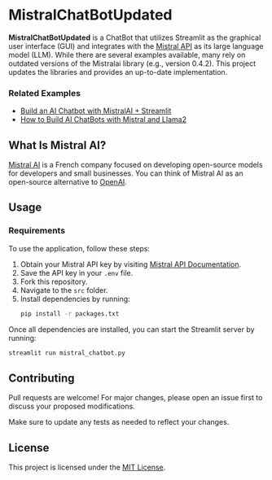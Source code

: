 # MistralChatBotUpdated

**MistralChatBotUpdated** is a ChatBot that utilizes Streamlit as the graphical user interface (GUI) and integrates with the [Mistral API](https://docs.mistral.ai/api/) as its large language model (LLM). While there are several examples available, many rely on outdated versions of the Mistralai library (e.g., version 0.4.2). This project updates the libraries and provides an up-to-date implementation.

### Related Examples

- [Build an AI Chatbot with MistralAI + Streamlit](https://medium.com/bitgrit-data-science-publication/build-an-ai-chatbot-with-mistralai-streamlit-4f58d7fe4a22)
- [How to Build AI ChatBots with Mistral and Llama2](https://www.anaconda.com/blog/how-to-build-ai-chatbots-with-mistral-and-llama2)



## What Is Mistral AI?

[Mistral AI](https://mistral.ai/fr/) is a French company focused on developing open-source models for developers and small businesses. You can think of Mistral AI as an open-source alternative to [OpenAI](https://openai.com/).



## Usage

### Requirements

To use the application, follow these steps:

1. Obtain your Mistral API key by visiting [Mistral API Documentation](https://docs.mistral.ai/api/).
2. Save the API key in your `.env` file.
3. Fork this repository.
4. Navigate to the `src` folder.
5. Install dependencies by running:
   ```bash
   pip install -r packages.txt
   ```

Once all dependencies are installed, you can start the Streamlit server by running:
```bash
streamlit run mistral_chatbot.py
```



## Contributing

Pull requests are welcome! For major changes, please open an issue first to discuss your proposed modifications.

Make sure to update any tests as needed to reflect your changes.



## License

This project is licensed under the [MIT License](https://choosealicense.com/licenses/mit/).

